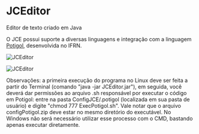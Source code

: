 # JCEditor
Editor de texto criado em Java

O JCE possui suporte a diversas linguagens e integração com a linguagem [Potigol](http://potigol.github.io/), desenvolvida no IFRN.

![JCEditor](http://i.imgur.com/o8eaVe3.png)

![JCEditor](http://i.imgur.com/6XdyYz8.png)

Observações: a primeira execução do programa no Linux deve ser feita a partir do Terminal (comando "java -jar JCEditor.jar"), em seguida, você deverá dar permissões ao arquivo .sh responsável por executar o código em Potigol:
entre na pasta ConfigJCE/.potigol (localizada em sua pasta de usuário) e digite "chmod 777 ExecPotigol.sh". Vale notar que
o arquivo configPotigol.zip deve estar no mesmo diretório do executável. No Windows não será necessário utilizar esse processo com o CMD, bastando apenas executar diretamente.
